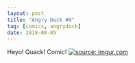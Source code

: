 ```yaml
---
layout: post
title: "Angry Duck #9"
tag: [comics, angryduck]
date: 2018-08-05
---
```


Heyo! Quack! Comic! <!-- #39 -->
[![](https://i.imgur.com/G6G9hho.jpg "source: imgur.com")](https://i.imgur.com/G6G9hho.jpg)
